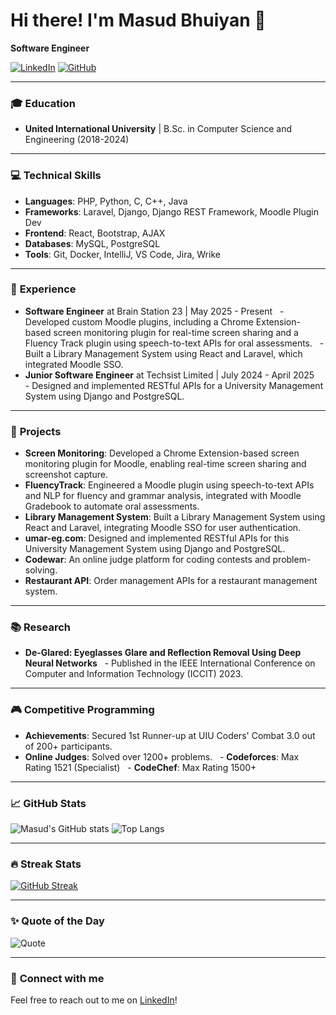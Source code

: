 # Hi there! I'm Masud Bhuiyan 👋
**Software Engineer**

[![LinkedIn](https://img.shields.io/badge/-Masud_Bhuiyan-blue?style=flat&logo=Linkedin&logoColor=white&link=https://www.linkedin.com/in/masud-bhuiyan-982624154)](https://www.linkedin.com/in/masud-bhuiyan-982624154)
[![GitHub](https://img.shields.io/badge/-Masudcse27-black?style=flat&logo=github&logoColor=white&link=https://github.com/Masudcse27)](https://github.com/Masudcse27)

---

### 🎓 **Education**
- **United International University** | B.Sc. in Computer Science and Engineering (2018-2024)

---

### 💻 **Technical Skills**
- **Languages**: PHP, Python, C, C++, Java
- **Frameworks**: Laravel, Django, Django REST Framework, Moodle Plugin Dev
- **Frontend**: React, Bootstrap, AJAX
- **Databases**: MySQL, PostgreSQL
- **Tools**: Git, Docker, IntelliJ, VS Code, Jira, Wrike

---

### 💼 **Experience**
- **Software Engineer** at Brain Station 23 | May 2025 - Present
  - Developed custom Moodle plugins, including a Chrome Extension-based screen monitoring plugin for real-time screen sharing and a Fluency Track plugin using speech-to-text APIs for oral assessments.
  - Built a Library Management System using React and Laravel, which integrated Moodle SSO.
- **Junior Software Engineer** at Techsist Limited | July 2024 - April 2025
  - Designed and implemented RESTful APIs for a University Management System using Django and PostgreSQL.

---

### 🚀 **Projects**
- **Screen Monitoring**: Developed a Chrome Extension-based screen monitoring plugin for Moodle, enabling real-time screen sharing and screenshot capture.
- **FluencyTrack**: Engineered a Moodle plugin using speech-to-text APIs and NLP for fluency and grammar analysis, integrated with Moodle Gradebook to automate oral assessments.
- **Library Management System**: Built a Library Management System using React and Laravel, integrating Moodle SSO for user authentication.
- **umar-eg.com**: Designed and implemented RESTful APIs for this University Management System using Django and PostgreSQL.
- **Codewar**: An online judge platform for coding contests and problem-solving.
- **Restaurant API**: Order management APIs for a restaurant management system.

---

### 📚 **Research**
- **De-Glared: Eyeglasses Glare and Reflection Removal Using Deep Neural Networks**
  - Published in the IEEE International Conference on Computer and Information Technology (ICCIT) 2023.

---

### 🎮 **Competitive Programming**
- **Achievements**: Secured 1st Runner-up at UIU Coders' Combat 3.0 out of 200+ participants.
- **Online Judges**: Solved over 1200+ problems.
  - **Codeforces**: Max Rating 1521 (Specialist)
  - **CodeChef**: Max Rating 1500+

---

### 📈 **GitHub Stats**
![Masud's GitHub stats](https://github-readme-stats.vercel.app/api?username=Masudcse27&show_icons=true&theme=radical)
![Top Langs](https://github-readme-stats.vercel.app/api/top-langs/?username=Masudcse27&layout=compact&theme=radical)

---

### 🔥 **Streak Stats**
[![GitHub Streak](https://streak-stats.demolab.com/?user=Masudcse27&theme=radical)](https://git.io/streak-stats)

---

### ✨ **Quote of the Day**
![Quote](https://quotes-github-readme.vercel.app/api?type=horizontal&theme=radical)

---

### 🌟 **Connect with me**
Feel free to reach out to me on [LinkedIn](https://www.linkedin.com/in/masud-bhuiyan-982624154/)!
